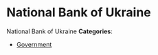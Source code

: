 # National Bank of Ukraine


National Bank of Ukraine
**Categories**:

- [Government](https://github/awesome-apis/awesome-apis#government)



